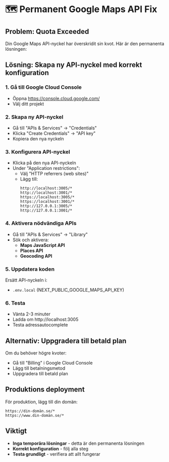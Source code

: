 # 🗺️ Permanent Google Maps API Fix

## Problem: Quota Exceeded

Din Google Maps API-nyckel har överskridit sin kvot. Här är den permanenta lösningen:

## Lösning: Skapa ny API-nyckel med korrekt konfiguration

### 1. Gå till Google Cloud Console
- Öppna https://console.cloud.google.com/
- Välj ditt projekt

### 2. Skapa ny API-nyckel
- Gå till "APIs & Services" → "Credentials"
- Klicka "Create Credentials" → "API key"
- Kopiera den nya nyckeln

### 3. Konfigurera API-nyckel
- Klicka på den nya API-nyckeln
- Under "Application restrictions":
  - Välj "HTTP referrers (web sites)"
  - Lägg till:
    ```
    http://localhost:3005/*
    http://localhost:3001/*
    https://localhost:3005/*
    https://localhost:3001/*
    http://127.0.0.1:3005/*
    http://127.0.0.1:3001/*
    ```

### 4. Aktivera nödvändiga APIs
- Gå till "APIs & Services" → "Library"
- Sök och aktivera:
  - **Maps JavaScript API**
  - **Places API**
  - **Geocoding API**

### 5. Uppdatera koden
Ersätt API-nyckeln i:
- `.env.local` (NEXT_PUBLIC_GOOGLE_MAPS_API_KEY)

### 6. Testa
- Vänta 2-3 minuter
- Ladda om http://localhost:3005
- Testa adressautocomplete

## Alternativ: Uppgradera till betald plan

Om du behöver högre kvoter:
- Gå till "Billing" i Google Cloud Console
- Lägg till betalningsmetod
- Uppgradera till betald plan

## Produktions deployment

För produktion, lägg till din domän:
```
https://din-domän.se/*
https://www.din-domän.se/*
```

## Viktigt

- **Inga temporära lösningar** - detta är den permanenta lösningen
- **Korrekt konfiguration** - följ alla steg
- **Testa grundligt** - verifiera att allt fungerar
